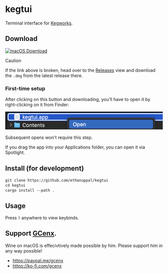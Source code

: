# kegtui

Terminal interface for [Kegworks][kegworks].

## Download

[![macOS Download](https://img.shields.io/badge/macOS-Download-green?logo=apple&logoColor=white)](https://nightly.link/ethanuppal/kegtui/workflows/build.yaml/main/kegtui.zip)

> [!CAUTION]
> If the link above is broken, head over to the [Releases](https://github.com/ethanuppal/kegtui/releases) view and download the `.dmg` from the latest release there.

### First-time setup

After clicking on this button and downloading, you'll have to open it by right-clicking on it from Finder:

![Right click on the app and then click Open](./images/how-to-open-first-time.png)

Subsequent opens won't require this step.

If you drag the app into your Applications folder, you can open it via Spotlight.

## Install (for development)
```
git clone https://github.com/ethanuppal/kegtui
cd kegtui
cargo install --path .
```

## Usage

Press `?` anywhere to view keybinds.

## Support [GCenx](https://github.com/Gcenx).

Wine on macOS is effecivtively made possible by him.
Please support him in any way possible!

- https://paypal.me/gcenx
- https://ko-fi.com/gcenx

[kegworks]: https://github.com/Kegworks-App/Kegworks
